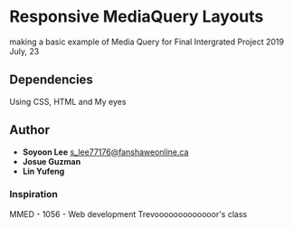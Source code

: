 # Responsive MediaQuery Layouts
making a basic example of Media Query for Final Intergrated Project
2019 July, 23

## Dependencies
Using CSS, HTML and My eyes


## Author
* **Soyoon Lee**
 <s_lee77176@fanshaweonline.ca>
* **Josue Guzman** 
* **Lin Yufeng** 

### Inspiration
MMED - 1056 - Web development Trevooooooooooooor's class
